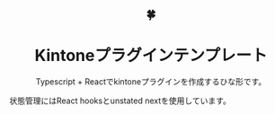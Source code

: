 <h2 align="center">🍀</h2>
<h1 align="center">Kintoneプラグインテンプレート</h1>
<p align="center">Typescript + Reactでkintoneプラグインを作成するひな形です。</p>

状態管理にはReact hooksとunstated nextを使用しています。


